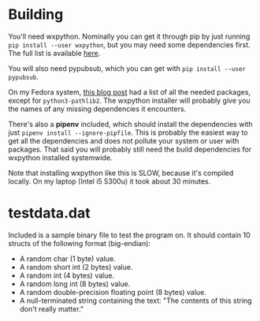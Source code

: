 # Building

You'll need wxpython. Nominally you can get it through pip by just running `pip install --user wxpython`,
but you may need some dependencies first. The full list is available [here](https://github.com/wxWidgets/Phoenix/blob/master/README.rst#prerequisites).

You will also need pypubsub, which you can get with `pip install --user pypubsub`.

On my Fedora system, [this blog post](https://blog.wizardsoftheweb.pro/installing-wxpython-on-fedora/)
had a list of all the needed packages, except for `python3-pathlib2`. The wxpython installer will probably give you
the names of any missing dependencies it encounters.

There's also a **pipenv** included, which should install the dependencies with just `pipenv install --ignore-pipfile`.
This is probably the easiest way to get all the dependencies and does not pollute your system or user with packages.
That said you will probably still need the build dependencies for wxpython installed systemwide.

Note that installing wxpython like this is SLOW, because it's compiled locally.
On my laptop (Intel i5 5300u) it took about 30 minutes.

# testdata.dat

Included is a sample binary file to test the program on. It should contain 10 structs of the following
format (big-endian):

- A random char (1 byte) value.
- A random short int (2 bytes) value.
- A random int (4 bytes) value.
- A random long int (8 bytes) value.
- A random double-precision floating point (8 bytes) value.
- A null-terminated string containing the text: "The contents of this string don't really matter."
